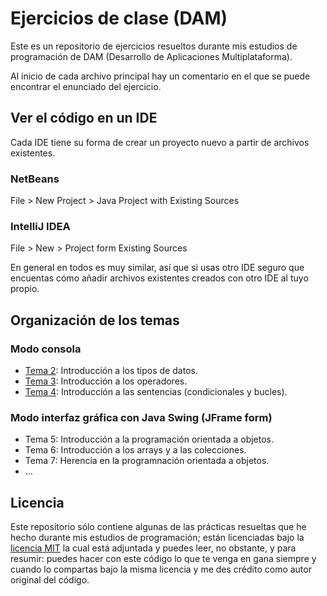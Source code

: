 # Ejercicios de clase (DAM)

Este es un repositorio de ejercicios resueltos durante mis estudios de programación
de DAM (Desarrollo de Aplicaciones Multiplataforma).

Al inicio de cada archivo principal hay un comentario en el que se puede
encontrar el enunciado del ejercicio.

## Ver el código en un IDE
Cada IDE tiene su forma de crear un proyecto nuevo a partir de archivos existentes.
### NetBeans
File > New Project > Java Project with Existing Sources
### IntelliJ IDEA
File > New > Project form Existing Sources

En general en todos es muy similar, así que si usas otro IDE seguro que encuentas
cómo añadir archivos existentes creados con otro IDE al tuyo propio.

## Organización de los temas
### Modo consola
* [Tema 2](Tema2/): Introducción a los tipos de datos.
* [Tema 3](Tema3/): Introducción a los operadores.
* [Tema 4](Tema4/): Introducción a las sentencias (condicionales y bucles).
### Modo interfaz gráfica con Java Swing (JFrame form)
* Tema 5: Introducción a la programación orientada a objetos.
* Tema 6: Introducción a los arrays y a las colecciones.
* Tema 7: Herencia en la programnación orientada a objetos.
* …

## Licencia
Este repositorio sólo contiene algunas de las prácticas resueltas que he hecho
durante mis estudios de programación; están licenciadas bajo la
[licencia MIT](LICENSE.txt) la cual está adjuntada y puedes leer, no obstante,
y para resumir: puedes hacer con este código lo que te venga en gana siempre y
cuando lo compartas bajo la misma licencia y me des crédito como autor original
del código.
